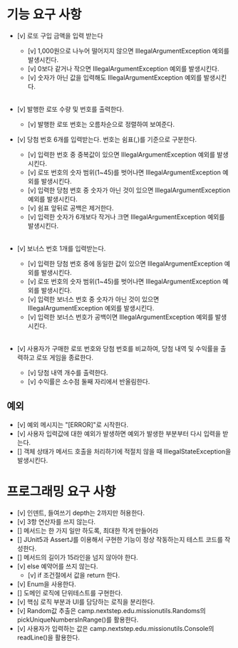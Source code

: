 # 기능 요구 사항
- [v] 로또 구입 금액을 입력 받는다
  - [v] 1,000원으로 나누어 떨어지지 않으면 IllegalArgumentException 예외를 발생시킨다.
  - [v] 0보다 같거나 작으면 IllegalArgumentException 예외를 발생시킨다.
  - [v] 숫자가 아닌 값을 입력해도 IllegalArgumentException 예외를 발생시킨다.
</br></br>
- [v] 발행한 로또 수량 및 번호를 출력한다.
  - [v] 발행한 로또 번호는 오름차순으로 정렬하여 보여준다.

- [v] 당첨 번호 6개를 입력받는다. 번호는 쉼표(,)를 기준으로 구분한다.
  - [v] 입력한 번호 중 중복값이 있으면 IllegalArgumentException 예외를 발생시킨다.
  - [v] 로또 번호의 숫자 범위(1~45)를 벗어나면 IllegalArgumentException 예외를 발생시킨다.
  - [v] 입력한 당첨 번호 중 숫자가 아닌 것이 있으면 IllegalArgumentException 예외를 발생시킨다.
  - [v] 쉼표 앞뒤로 공백은 제거한다.
  - [v] 입력한 숫자가 6개보다 작거나 크면 IllegalArgumentException 예외를 발생시킨다.
    </br></br>
- [v] 보너스 번호 1개를 입력받는다.
  - [v] 입력한 당첨 번호 중에 동일한 값이 있으면 IllegalArgumentException 예외를 발생시킨다.
  - [v] 로또 번호의 숫자 범위(1~45)를 벗어나면 IllegalArgumentException 예외를 발생시킨다.
  - [v] 입력한 보너스 번호 중 숫자가 아닌 것이 있으면 IllegalArgumentException 예외를 발생시킨다.
  - [v] 입력한 보너스 번호가 공백이면 IllegalArgumentException 예외를 발생시킨다.
</br></br>
- [v] 사용자가 구매한 로또 번호와 당첨 번호를 비교하여, 당첨 내역 및 수익률을 출력하고 로또 게임을 종료한다.
  - [v] 당첨 내역 개수를 출력한다.
  - [v] 수익률은 소수점 둘째 자리에서 반올림한다.
## 예외
- [v] 예외 메시지는 "[ERROR]"로 시작한다.
- [v] 사용자 입력값에 대한 예외가 발생하면 예외가 발생한 부분부터 다시 입력을 받는다.
- [] 객체 상태가 메서드 호출을 처리하기에 적절치 않을 때 IllegalStateException을 발생시킨다.

# 프로그래밍 요구 사항
- [v] 인덴트, 들여쓰기 depth는 2까지만 허용한다.
- [v] 3항 연산자를 쓰지 않는다.
- [] 메서드는 한 가지 일만 하도록, 최대한 작게 만들어라
- [] JUnit5과 AssertJ를 이용해서 구현한 기능이 정상 작동하는지 테스트 코드를 작성한다.
- [] 메서드의 길이가 15라인을 넘지 않아야 한다.
- [v] else 예약어를 쓰지 않는다.
  - [v] if 조건절에서 값을 return 한다.
- [v] Enum을 사용한다.
- [] 도메인 로직에 단위테스트를 구현한다.
- [v] 핵심 로직 부분과 UI를 담당하는 로직을 분리한다.
- [v] Random값 추출은 camp.nextstep.edu.missionutils.Randoms의 pickUniqueNumbersInRange()를 활용한다.
- [v] 사용자가 입력하는 값은 camp.nextstep.edu.missionutils.Console의 readLine()을 활용한다.
